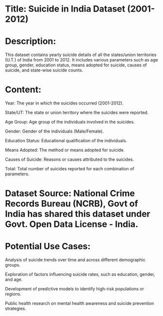 # Title: Suicide in India Dataset (2001-2012)

# Description:
This dataset contains yearly suicide details of all the states/union territories (U.T.) of India from 2001 to 2012. It includes various parameters such as age group, gender, education status, means adopted for suicide, causes of suicide, and state-wise suicide counts.

# Content:

Year: The year in which the suicides occurred (2001-2012).

State/UT: The state or union territory where the suicides were reported.

Age Group: Age group of the individuals involved in the suicides.

Gender: Gender of the individuals (Male/Female).

Education Status: Educational qualification of the individuals.

Means Adopted: The method or means adopted for suicide.

Causes of Suicide: Reasons or causes attributed to the suicides.

Total: Total number of suicides reported for each combination of parameters.

# Dataset Source: National Crime Records Bureau (NCRB), Govt of India has shared this dataset under Govt. Open Data License - India.

# Potential Use Cases:

Analysis of suicide trends over time and across different demographic groups.

Exploration of factors influencing suicide rates, such as education, gender, and age.

Development of predictive models to identify high-risk populations or regions.

Public health research on mental health awareness and suicide prevention strategies.
